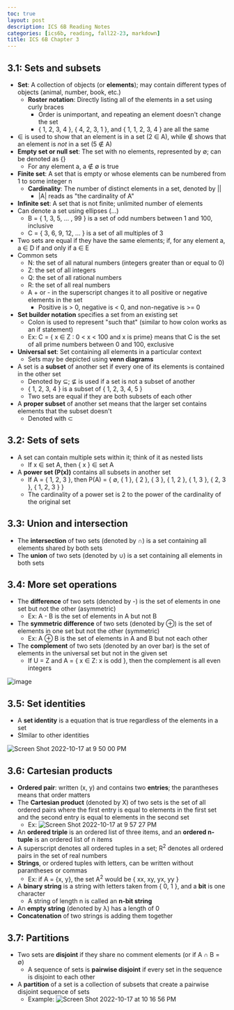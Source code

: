 ```yaml
---
toc: true
layout: post
description: ICS 6B Reading Notes
categories: [ics6b, reading, fall22-23, markdown]
title: ICS 6B Chapter 3
---
```


## 3.1: Sets and subsets

- **Set**: A collection of objects (or **elements**); may contain different types of objects (animal, number, book, etc.)
    - **Roster notation**: Directly listing all of the elements in a set using curly braces
        - Order is unimportant, and repeating an element doesn't change the set
        - { 1, 2, 3, 4 }, { 4, 2, 3, 1 }, and { 1, 1, 2, 3, 4 } are all the same
- ∈ is used to show that an element is in a set (2 ∈ A), while ∉ shows that an element is *not* in a set (5 ∉ A)
- **Empty set or null set**: The set with no elements, represented by ∅; can be denoted as {}
    - For any element a, a ∉ ∅ is true
- **Finite set**: A set that is empty or whose elements can be numbered from 1 to some integer n
    - **Cardinality**: The number of distinct elements in a set, denoted by \|\|
        - \|A\| reads as "the cardinality of A"
- **Infinite set**: A set that is not finite; unlimited number of elements
- Can denote a set using ellipses (...)
    - B = { 1, 3, 5, ... , 99 } is a set of odd numbers between 1 and 100, inclusive
    - C = { 3, 6, 9, 12, ... } is a set of all multiples of 3
- Two sets are equal if they have the same elements; if, for any element a, a ∈ D if and only if a ∈ E
- Common sets
    - N: the set of all natural numbers (integers greater than or equal to 0)
    - Z: the set of all integers
    - Q: the set of all rational numbers
    - R: the set of all real numbers
    - A + or - in the superscript changes it to all positive or negative elements in the set
        - Positive is > 0, negative is < 0, and non-negative is >= 0
- **Set builder notation** specifies a set from an existing set
    - Colon is used to represent "such that" (similar to how colon works as an if statement)
    - Ex: C = { x ∈ Z : 0 < x < 100 and x is prime} means that C is the set of all prime numbers between 0 and 100, exclusive
- **Universal set**: Set containing all elements in a particular context
    - Sets may be depicted using **venn diagrams**
- A set is a **subset** of another set if every one of its elements is contained in the other set
    - Denoted by ⊆; ⊈ is used if a set is not a subset of another
    - { 1, 2, 3, 4 } is a subset of { 1, 2, 3, 4, 5 }
    - Two sets are equal if they are both subsets of each other
- A **proper subset** of another set means that the larger set contains elements that the subset doesn't
    - Denoted with ⊂

## 3.2: Sets of sets
- A set can contain multiple sets within it; think of it as nested lists
    - If x ∈ set A, then { x } ∈ set A
- A **power set (P(x))** contains all subsets in another set
    - If A = { 1, 2, 3 }, then P(A) = { ∅, { 1 }, { 2 }, { 3 }, { 1, 2 }, { 1, 3 }, { 2, 3 }, { 1, 2, 3 } }
    - The cardinality of a power set is 2 to the power of the cardinality of the original set

## 3.3: Union and intersection
- The **intersection** of two sets (denoted by ∩) is a set containing all elements shared by both sets
- The **union** of two sets (denoted by ∪) is a set containing all elements in both sets

## 3.4: More set operations
- The **difference** of two sets (denoted by -) is the set of elements in one set but not the other (asymmetric)
    - Ex: A - B is the set of elements in A but not B
- The **symmetric difference** of two sets (denoted by ⊕) is the set of elements in one set but not the other (symmetric)
    - Ex: A ⊕ B is the set of elements in A and B but not each other
- The **complement** of two sets (denoted by an over bar) is the set of elements in the universal set but not in the given set
    - If U = Z and A = { x ∈ Z: x is odd }, then the complement is all even integers

![image](https://user-images.githubusercontent.com/54915685/196336415-2a78dea5-5551-4a5a-a592-b8f5a5db2a8e.png)

## 3.5: Set identities
- A **set identity** is a equation that is true regardless of the elements in a set
- SImilar to other identities

![Screen Shot 2022-10-17 at 9 50 00 PM](https://user-images.githubusercontent.com/54915685/196338152-9497dc6d-f7ac-43a2-9b78-b86811cee67e.png)

## 3.6: Cartesian products
- **Ordered pair**: written (x, y) and contains two **entries**; the parantheses means that order matters
- The **Cartesian product** (denoted by X) of two sets is the set of all ordered pairs where the first entry is equal to elements in the first set and the second entry is equal to elements in the second set
    - Ex: ![Screen Shot 2022-10-17 at 9 57 27 PM](https://user-images.githubusercontent.com/54915685/196339067-c7167ab2-2aba-465b-bdec-34c07e58aa37.png)
- An **ordered triple** is an ordered list of three items, and an **ordered n-tuple** is an ordered list of n items
- A superscript denotes all ordered tuples in a set; R<sup>2</sup> denotes all ordered pairs in the set of real numbers
- **Strings**, or ordered tuples with letters, can be written without parantheses or commas
    - Ex: if A = {x, y}, the set A<sup>2</sup> would be { xx, xy, yx, yy }
- A **binary string** is a string with letters taken from { 0, 1 }, and a **bit** is one character
    - A string of length n is called an **n-bit string**
- An **empty string** (denoted by λ) has a length of 0
- **Concatenation** of two strings is adding them together

## 3.7: Partitions

- Two sets are **disjoint** if they share no comment elements (or if A ∩ B = ∅)
    - A sequence of sets is **pairwise disjoint** if every set in the sequence is disjoint to each other
- A **partition** of a set is a collection of subsets that create a pairwise disjoint sequence of sets
    - Example: ![Screen Shot 2022-10-17 at 10 16 56 PM](https://user-images.githubusercontent.com/54915685/196341532-0c308220-c311-4fa5-aee4-1777538ad47d.png)